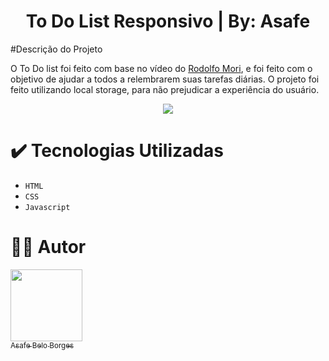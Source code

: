 <h1 align="center">To Do List Responsivo | By: Asafe</h1>

#Descrição do Projeto

O To Do list foi feito com base no vídeo do [Rodolfo Mori](https://www.youtube.com/watch?v=k0roUpojoSE&t=2324s), e foi feito com o objetivo de ajudar a todos a relembrarem suas tarefas diárias. O projeto foi feito utilizando local storage, para não prejudicar a experiência do usuário.


<p align="center">
  <img loading="lazy" src="https://img.shields.io/badge/Status-Em_Desenvolvimento-green?style=for-the-badge"/>
</p>

# ✔️ Tecnologias Utilizadas
- ``HTML``
- ``CSS``
- ``Javascript``

# 🧑‍💻 Autor
[<img loading="lazy" src="https://media.licdn.com/dms/image/C5603AQFwxZIhJK2XOA/profile-displayphoto-shrink_800_800/0/1638399474960?e=1695859200&v=beta&t=yPgUgazq7QtXul69_hFlK2g98OoYZklVvSLl2zjG1pc" width=115/><br><sub>Asafe Belo Borges</sub>](https://github.com/asafebelo)
